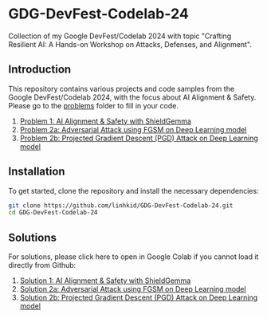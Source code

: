 # GDG-DevFest-Codelab-24

Collection of my Google DevFest/Codelab 2024 with topic "Crafting Resilient AI: A Hands-on Workshop on Attacks, Defenses, and Alignment".

## Introduction

This repository contains various projects and code samples from the Google DevFest/Codelab 2024, with the focus about AI Alignment & Safety.
Please go to the [problems](problems) folder to fill in your code.

1. [Problem 1: AI Alignment & Safety with ShieldGemma](problems/01-Gemma-ShieldGemma-AI-Alignment-Safety_fill.ipynb)
2. [Problem 2a: Adversarial Attack using FGSM on Deep Learning model](problems/02-a-FGSM-Adversarial-Attack_fill.ipynb)
3. [Problem 2b: Projected Gradient Descent (PGD) Attack on Deep Learning model](problems/02-b-PGD-Adversarial-Attack-EfficientNet-AdvProp_fill.ipynb)

## Installation

To get started, clone the repository and install the necessary dependencies:

```bash
git clone https://github.com/linhkid/GDG-DevFest-Codelab-24.git
cd GDG-DevFest-Codelab-24
```

## Solutions

For solutions, please click here to open in Google Colab if you cannot load it directly from Github:

1. [Solution 1: AI Alignment & Safety with ShieldGemma](https://colab.research.google.com/github/linhkid/GDG-DevFest-Codelab-24/blob/main/solutions/01-Gemma-ShieldGemma-AI-Alignment-Safety.ipynb)
2. [Solution 2a: Adversarial Attack using FGSM on Deep Learning model](https://colab.research.google.com/github/linhkid/GDG-DevFest-Codelab-24/blob/main/solutions/02-a-FGSM-Adversarial-Attack.ipynb)
3. [Solution 2b: Projected Gradient Descent (PGD) Attack on Deep Learning model](https://colab.research.google.com/github/linhkid/GDG-DevFest-Codelab-24/blob/main/solutions/02-b-PGD-Adversarial-Attack-EfficientNet-AdvProp.ipynb#scrollTo=79173a858b452e31)

